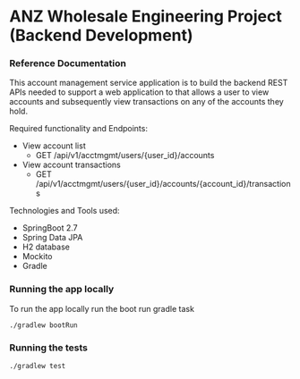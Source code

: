 # ANZ Wholesale Engineering Project (Backend Development)

### Reference Documentation
This account management service application is to build the backend REST APIs
needed to support a web application to that allows a user to view accounts and
subsequently view transactions on any of the accounts they hold.

Required functionality and Endpoints:
- View account list
  - GET /api/v1/acctmgmt/users/{user_id}/accounts
- View account transactions
  - GET /api/v1/acctmgmt/users/{user_id}/accounts/{account_id}/transactions

Technologies and Tools used:

- SpringBoot 2.7
- Spring Data JPA
- H2 database
- Mockito
- Gradle

### Running the app locally

To run the app locally run the boot run gradle task

````
./gradlew bootRun
````

### Running the tests

````
./gradlew test
````
